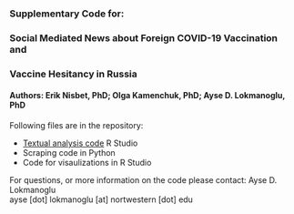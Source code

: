 ### Supplementary Code for:
### Social Mediated News about Foreign COVID-19 Vaccination and 
### Vaccine Hesitancy in Russia
#### Authors: Erik Nisbet, PhD; Olga Kamenchuk, PhD; Ayse D. Lokmanoglu, PhD
         
Following files are in the repository:
- [Textual analysis code](https://github.com/nwccpp/russia_foreignvaccine_paper/blob/main/Russian_FV_Analysis_Code.md) R Studio
- Scraping code in Python
- Code for visaulizations in R Studio

For questions, or more information on the code please contact: 
Ayse D. Lokmanoglu\
ayse [dot] lokmanoglu [at] nortwestern [dot] edu
